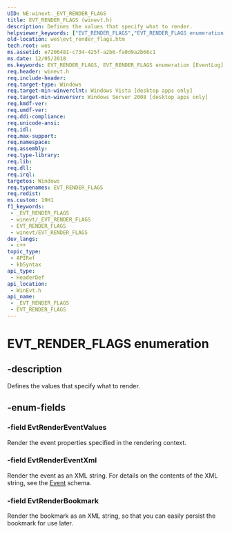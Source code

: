 ```yaml
---
UID: NE:winevt._EVT_RENDER_FLAGS
title: EVT_RENDER_FLAGS (winevt.h)
description: Defines the values that specify what to render.
helpviewer_keywords: ["EVT_RENDER_FLAGS","EVT_RENDER_FLAGS enumeration [EventLog]","EvtRenderBookmark","EvtRenderEventValues","EvtRenderEventXml","wes.evt_render_flags","winevt/EVT_RENDER_FLAGS","winevt/EvtRenderBookmark","winevt/EvtRenderEventValues","winevt/EvtRenderEventXml"]
old-location: wes\evt_render_flags.htm
tech.root: wes
ms.assetid: e7206481-c734-425f-a2b6-fa0d9a2b66c1
ms.date: 12/05/2018
ms.keywords: EVT_RENDER_FLAGS, EVT_RENDER_FLAGS enumeration [EventLog], EvtRenderBookmark, EvtRenderEventValues, EvtRenderEventXml, wes.evt_render_flags, winevt/EVT_RENDER_FLAGS, winevt/EvtRenderBookmark, winevt/EvtRenderEventValues, winevt/EvtRenderEventXml
req.header: winevt.h
req.include-header: 
req.target-type: Windows
req.target-min-winverclnt: Windows Vista [desktop apps only]
req.target-min-winversvr: Windows Server 2008 [desktop apps only]
req.kmdf-ver: 
req.umdf-ver: 
req.ddi-compliance: 
req.unicode-ansi: 
req.idl: 
req.max-support: 
req.namespace: 
req.assembly: 
req.type-library: 
req.lib: 
req.dll: 
req.irql: 
targetos: Windows
req.typenames: EVT_RENDER_FLAGS
req.redist: 
ms.custom: 19H1
f1_keywords:
 - _EVT_RENDER_FLAGS
 - winevt/_EVT_RENDER_FLAGS
 - EVT_RENDER_FLAGS
 - winevt/EVT_RENDER_FLAGS
dev_langs:
 - c++
topic_type:
 - APIRef
 - kbSyntax
api_type:
 - HeaderDef
api_location:
 - WinEvt.h
api_name:
 - _EVT_RENDER_FLAGS
 - EVT_RENDER_FLAGS
---
```


# EVT_RENDER_FLAGS enumeration


## -description

Defines the values that specify what to render.

## -enum-fields

### -field EvtRenderEventValues

Render the event properties specified in the rendering context.

### -field EvtRenderEventXml

Render the event as an XML string. For details on the contents of the XML string, see the <a href="/windows/desktop/WES/eventschema-schema">Event</a> schema.

### -field EvtRenderBookmark

Render the bookmark as an XML string, so that you can easily persist the bookmark for use later.

